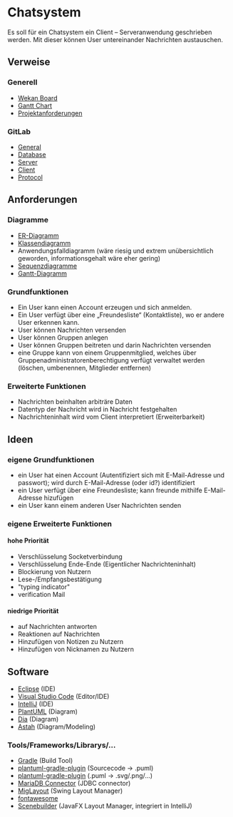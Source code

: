 # Chatsystem

Es soll für ein Chatsystem ein Client – Serveranwendung geschrieben werden. Mit dieser
können User untereinander Nachrichten austauschen.

## Verweise

### Generell

* [Wekan Board](<https://wekan.lgsit.de/b/Ey9toWzCXSSerdjuB/projekt-3-chatsystem>)
* [Gantt Chart](https://docs.google.com/spreadsheets/d/14PY8sXY7jv3Ta3U00aRHLJXFnqE1T4qXwJE6ikMxyYk)
* [Projektanforderungen](Projektanforderungen.pdf)

### GitLab

* [General](<https://gitlab.lgsit.de/projekt-3-chatsystem/general>)
* [Database](<https://gitlab.lgsit.de/projekt-3-chatsystem/database>)
* [Server](<https://gitlab.lgsit.de/projekt-3-chatsystem/server/>)
* [Client](<https://gitlab.lgsit.de/projekt-3-chatsystem/client/>)
* [Protocol](PROTOCOL.md)

## Anforderungen

### Diagramme

* [ER-Diagramm](https://gitlab.lgsit.de/projekt-3-chatsystem/database/-/blob/master/diagrams/database-final.svg)
* [Klassendiagramm](https://gitlab.lgsit.de/projekt-3-chatsystem/server/-/blob/master/diagrams/uml.svg)
* Anwendungsfalldiagramm (wäre riesig und extrem unübersichtlich geworden, informationsgehalt wäre eher gering)
* [Sequenzdiagramme](https://gitlab.lgsit.de/projekt-3-chatsystem/server/-/blob/master/diagrams/sequence.svg)
* [Gantt-Diagramm](<https://docs.google.com/spreadsheets/d/e/2PACX-1vTC0DLkoYmxA5_Yiwm0w857usjg7QYMmbXFCuoPP5qKv6U1duBaFtCWt_7MDkKb3OR_ossJ-aOjdv72/pubhtml?widget=false&headers=false&chrome=false>)

### Grundfunktionen

* Ein User kann einen Account erzeugen und sich anmelden.
* Ein User verfügt über eine „Freundesliste“ (Kontaktliste), wo er andere User erkennen kann.
* User können Nachrichten versenden
* User können Gruppen anlegen
* User können Gruppen beitreten und darin Nachrichten versenden
* eine Gruppe kann von einem Gruppenmitglied, welches über Gruppenadministratorenberechtigung verfügt verwaltet werden (löschen, umbenennen, Mitglieder entfernen)

### Erweiterte Funktionen

* Nachrichten beinhalten arbiträre Daten
* Datentyp der Nachricht wird in Nachricht festgehalten
* Nachrichteninhalt wird vom Client interpretiert (Erweiterbarkeit)

## Ideen

### eigene Grundfunktionen

* ein User hat einen Account (Autentifiziert sich mit E-Mail-Adresse und passwort); wird durch E-Mail-Adresse (oder id?) identifiziert
* ein User verfügt über eine Freundesliste; kann freunde mithilfe E-Mail-Adresse hizufügen
* ein User kann einem anderen User Nachrichten senden

### eigene Erweiterte Funktionen

#### hohe Priorität

* Verschlüsselung Socketverbindung
* Verschlüsselung Ende-Ende (Eigentlicher Nachrichteninhalt)
* Blockierung von Nutzern
* Lese-/Empfangsbestätigung
* "typing indicator"
* verification Mail

#### niedrige Priorität

* auf Nachrichten antworten
* Reaktionen auf Nachrichten
* Hinzufügen von Notizen zu Nutzern
* Hinzufügen von Nicknamen zu Nutzern

## Software 

* [Eclipse](https://www.eclipse.org/) (IDE)
* [Visual Studio Code](https://code.visualstudio.com/) (Editor/IDE)
* [IntelliJ](https://www.jetbrains.com/idea/) (IDE)
* [PlantUML](https://plantuml.com/) (Diagram)
* [Dia](http://dia-installer.de/) (Diagram)
* [Astah](https://astah.net/) (Diagram/Modeling)

### Tools/Frameworks/Librarys/...

* [Gradle](https://gradle.org/) (Build Tool)
* [plantuml-gradle-plugin](https://github.com/RoRoche/plantuml-gradle-plugin/) (Sourcecode -> .puml)
* [plantuml-gradle-plugin](https://github.com/red-green-coding/plantuml-gradle-plugin/) (.puml -> .svg/.png/...)
* [MariaDB Connector](https://mariadb.com/kb/en/about-mariadb-connector-j/) (JDBC connector)
* [MigLayout](https://www.miglayout.com/) (Swing Layout Manager)
* [fontawesome](https://fontawesome.com/)
* [Scenebuilder](https://gluonhq.com/products/scene-builder/) (JavaFX Layout Manager, integriert in IntelliJ)
